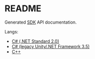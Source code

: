 # README

Generated [SDK](https://github.com/subor/sdk) API documentation.

Langs:
* [C# (.NET Standard 2.0)](https://subor.github.io/api/cs/en-US/)
* [C# (legacy Unity/.NET Framework 3.5)](https://subor.github.io/api/nf3.5/en-US/)
* [C++](https://subor.github.io/api/cpp/en-US/)
